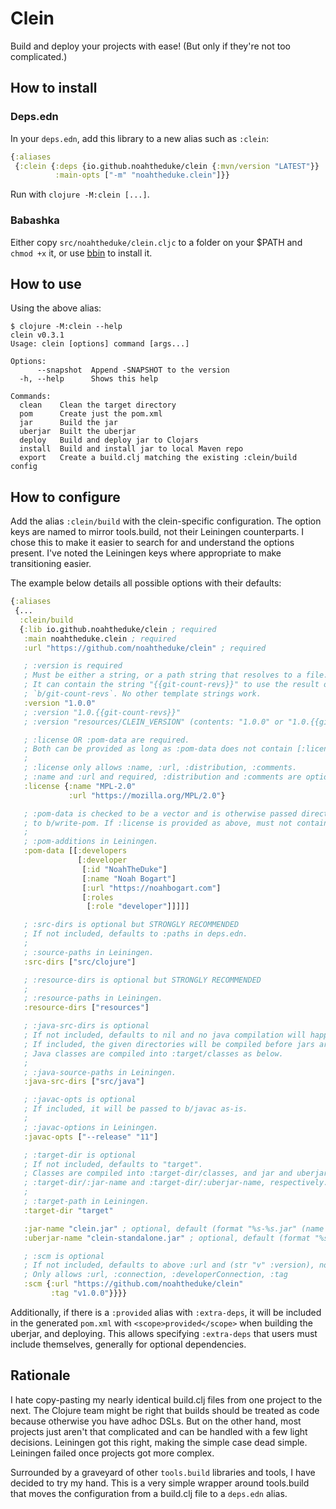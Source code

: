 # Clein

Build and deploy your projects with ease! (But only if they're not too complicated.)

## How to install

### Deps.edn

In your `deps.edn`, add this library to a new alias such as `:clein`:

```clojure
{:aliases
 {:clein {:deps {io.github.noahtheduke/clein {:mvn/version "LATEST"}}
          :main-opts ["-m" "noahtheduke.clein"]}}
```

Run with `clojure -M:clein [...]`.

### Babashka

Either copy `src/noahtheduke/clein.cljc` to a folder on your $PATH and `chmod +x` it, or use [bbin](https://github.com/babashka/bbin) to install it.

## How to use

Using the above alias:

```
$ clojure -M:clein --help
clein v0.3.1
Usage: clein [options] command [args...]

Options:
      --snapshot  Append -SNAPSHOT to the version
  -h, --help      Shows this help

Commands:
  clean    Clean the target directory
  pom      Create just the pom.xml
  jar      Build the jar
  uberjar  Built the uberjar
  deploy   Build and deploy jar to Clojars
  install  Build and install jar to local Maven repo
  export   Create a build.clj matching the existing :clein/build config
```

## How to configure

Add the alias `:clein/build` with the clein-specific configuration. The option keys are named to mirror tools.build, not their Leiningen counterparts. I chose this to make it easier to search for and understand the options present. I've noted the Leiningen keys where appropriate to make transitioning easier.

The example below details all possible options with their defaults:

```clojure
{:aliases
 {...
  :clein/build
  {:lib io.github.noahtheduke/clein ; required
   :main noahtheduke.clein ; required
   :url "https://github.com/noahtheduke/clein" ; required

   ; :version is required
   ; Must be either a string, or a path string that resolves to a file.
   ; It can contain the string "{{git-count-revs}}" to use the result of
   ; `b/git-count-revs`. No other template strings work.
   :version "1.0.0"
   ; :version "1.0.{{git-count-revs}}"
   ; :version "resources/CLEIN_VERSION" (contents: "1.0.0" or "1.0.{{git-count-revs}}")

   ; :license OR :pom-data are required.
   ; Both can be provided as long as :pom-data does not contain [:licenses].
   ;
   ; :license only allows :name, :url, :distribution, :comments.
   ; :name and :url and required, :distribution and :comments are optional.
   :license {:name "MPL-2.0"
             :url "https://mozilla.org/MPL/2.0"}

   ; :pom-data is checked to be a vector and is otherwise passed directly
   ; to b/write-pom. If :license is provided as above, must not contain [:licenses].
   ;
   ; :pom-additions in Leiningen.
   :pom-data [[:developers
               [:developer
                [:id "NoahTheDuke"]
                [:name "Noah Bogart"]
                [:url "https://noahbogart.com"]
                [:roles
                 [:role "developer"]]]]]

   ; :src-dirs is optional but STRONGLY RECOMMENDED
   ; If not included, defaults to :paths in deps.edn.
   ;
   ; :source-paths in Leiningen.
   :src-dirs ["src/clojure"]

   ; :resource-dirs is optional but STRONGLY RECOMMENDED
   ;
   ; :resource-paths in Leiningen.
   :resource-dirs ["resources"]

   ; :java-src-dirs is optional
   ; If not included, defaults to nil and no java compilation will happen.
   ; If included, the given directories will be compiled before jars are created.
   ; Java classes are compiled into :target/classes as below.
   ;
   ; :java-source-paths in Leiningen.
   :java-src-dirs ["src/java"]

   ; :javac-opts is optional
   ; If included, it will be passed to b/javac as-is.
   ;
   ; :javac-options in Leiningen.
   :javac-opts ["--release" "11"]

   ; :target-dir is optional
   ; If not included, defaults to "target".
   ; Classes are compiled into :target-dir/classes, and jar and uberjar are built in
   ; :target-dir/:jar-name and :target-dir/:uberjar-name, respectively.
   ;
   ; :target-path in Leiningen.
   :target-dir "target"

   :jar-name "clein.jar" ; optional, default (format "%s-%s.jar" (name lib) version)
   :uberjar-name "clein-standalone.jar" ; optional, default (format "%s-%s-standalone.jar" (name lib) version)

   ; :scm is optional
   ; If not included, defaults to above :url and (str "v" :version), no :connection or :developerConnection
   ; Only allows :url, :connection, :developerConnection, :tag
   :scm {:url "https://github.com/noahtheduke/clein"
         :tag "v1.0.0"}}}}
```

Additionally, if there is a `:provided` alias with `:extra-deps`, it will be included in the generated `pom.xml` with `<scope>provided</scope>` when building the uberjar, and deploying. This allows specifying `:extra-deps` that users must include themselves, generally for optional dependencies.

## Rationale

I hate copy-pasting my nearly identical build.clj files from one project to the next. The Clojure team might be right that builds should be treated as code because otherwise you have adhoc DSLs. But on the other hand, most projects just aren't that complicated and can be handled with a few light decisions. Leiningen got this right, making the simple case dead simple. Leiningen failed once projects got more complex.

Surrounded by a graveyard of other `tools.build` libraries and tools, I have decided to try my hand. This is a very simple wrapper around tools.build that moves the configuration from a build.clj file to a `deps.edn` alias.
